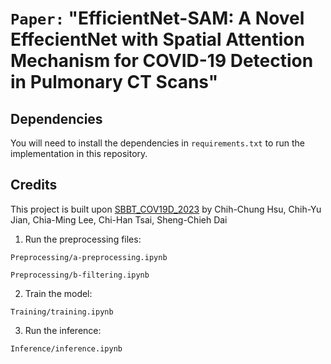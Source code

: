 # `Paper:` "EfficientNet-SAM: A Novel EffecientNet with Spatial Attention Mechanism for COVID-19 Detection in Pulmonary CT Scans"

## Dependencies
You will need to install the dependencies in `requirements.txt` to run the implementation in this repository.

## Credits

This project is built upon [SBBT_COV19D_2023](https://github.com/jesse1029/SBBT_COV19D_2023) by Chih-Chung Hsu, Chih-Yu Jian, Chia-Ming Lee, Chi-Han Tsai, Sheng-Chieh Dai

1. Run the preprocessing files:
```
Preprocessing/a-preprocessing.ipynb
```
```
Preprocessing/b-filtering.ipynb
```

2. Train the model:
```
Training/training.ipynb
```

3. Run the inference:
```
Inference/inference.ipynb
```